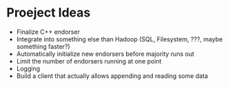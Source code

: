 # Proeject Ideas

* Finalize C++ endorser
* Integrate into something else than Hadoop (SQL, Filesystem, ???, maybe something faster?)
* Automatically initialize new endorsers before majority runs out
* Limit the number of endorsers running at one point
* Logging
* Build a client that actually allows appending and reading some data
